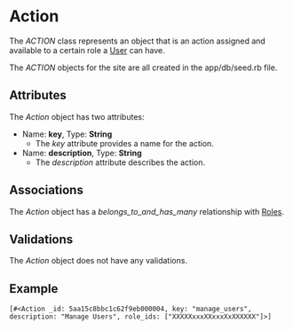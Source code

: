 # Action

The *ACTION* class represents an object that is an action assigned and available to a certain role a <a href="/developer/models_user">User</a> can have.

The *ACTION* objects for the site are all created in the app/db/seed.rb file.

## Attributes

The *Action* object has two attributes:

  * Name: <b>key</b>, Type: <b>String</b>
    * The _key_ attribute provides a name for the action.
  * Name: <b>description</b>, Type: <b>String</b>
    * The _description_ attribute describes the action.

## Associations

The *Action* object has a _belongs_to_and_has_many_ relationship with <a href="/developer/models_role">Roles</a>.

## Validations

The *Action* object does not have any validations.

## Example

`[#<Action _id: 5aa15c8bbc1c62f9eb000004, key: "manage_users", description: "Manage Users", role_ids: ["XXXXXxxxXXxxxXxXXXXXX"]>]`
